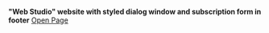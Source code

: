 **"Web Studio" website with styled dialog window and subscription form in
footer** [Open Page](https://oleh-cheliakh.github.io/goit-markup-hw-05)
